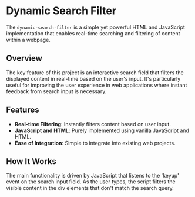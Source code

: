# Dynamic Search Filter

The `dynamic-search-filter` is a simple yet powerful HTML and JavaScript implementation that enables real-time searching and filtering of content within a webpage.

## Overview

The key feature of this project is an interactive search field that filters the displayed content in real-time based on the user's input. It's particularly useful for improving the user experience in web applications where instant feedback from search input is necessary.

## Features

- **Real-time Filtering**: Instantly filters content based on user input.
- **JavaScript and HTML**: Purely implemented using vanilla JavaScript and HTML.
- **Ease of Integration**: Simple to integrate into existing web projects.

## How It Works

The main functionality is driven by JavaScript that listens to the 'keyup' event on the search input field. As the user types, the script filters the visible content in the div elements that don't match the search query.
